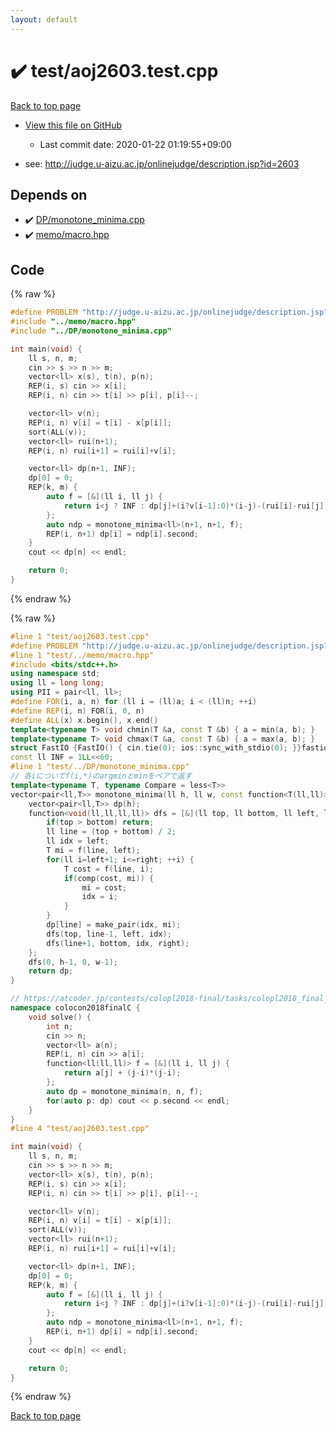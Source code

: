 ```yaml
---
layout: default
---
```


<!-- mathjax config similar to math.stackexchange -->
<script type="text/javascript" async
  src="https://cdnjs.cloudflare.com/ajax/libs/mathjax/2.7.5/MathJax.js?config=TeX-MML-AM_CHTML">
</script>
<script type="text/x-mathjax-config">
  MathJax.Hub.Config({
    TeX: { equationNumbers: { autoNumber: "AMS" }},
    tex2jax: {
      inlineMath: [ ['$','$'] ],
      processEscapes: true
    },
    "HTML-CSS": { matchFontHeight: false },
    displayAlign: "left",
    displayIndent: "2em"
  });
</script>

<script type="text/javascript" src="https://cdnjs.cloudflare.com/ajax/libs/jquery/3.4.1/jquery.min.js"></script>
<script src="https://cdn.jsdelivr.net/npm/jquery-balloon-js@1.1.2/jquery.balloon.min.js" integrity="sha256-ZEYs9VrgAeNuPvs15E39OsyOJaIkXEEt10fzxJ20+2I=" crossorigin="anonymous"></script>
<script type="text/javascript" src="../../assets/js/copy-button.js"></script>
<link rel="stylesheet" href="../../assets/css/copy-button.css" />


# :heavy_check_mark: test/aoj2603.test.cpp

<a href="../../index.html">Back to top page</a>

* <a href="{{ site.github.repository_url }}/blob/master/test/aoj2603.test.cpp">View this file on GitHub</a>
    - Last commit date: 2020-01-22 01:19:55+09:00


* see: <a href="http://judge.u-aizu.ac.jp/onlinejudge/description.jsp?id=2603">http://judge.u-aizu.ac.jp/onlinejudge/description.jsp?id=2603</a>


## Depends on

* :heavy_check_mark: <a href="../../library/DP/monotone_minima.cpp.html">DP/monotone_minima.cpp</a>
* :heavy_check_mark: <a href="../../library/memo/macro.hpp.html">memo/macro.hpp</a>


## Code

<a id="unbundled"></a>
{% raw %}
```cpp
#define PROBLEM "http://judge.u-aizu.ac.jp/onlinejudge/description.jsp?id=2603"
#include "../memo/macro.hpp"
#include "../DP/monotone_minima.cpp"

int main(void) {
    ll s, n, m;
    cin >> s >> n >> m;
    vector<ll> x(s), t(n), p(n);
    REP(i, s) cin >> x[i];
    REP(i, n) cin >> t[i] >> p[i], p[i]--;

    vector<ll> v(n);
    REP(i, n) v[i] = t[i] - x[p[i]];
    sort(ALL(v));
    vector<ll> rui(n+1);
    REP(i, n) rui[i+1] = rui[i]+v[i];

    vector<ll> dp(n+1, INF);
    dp[0] = 0;
    REP(k, m) {
        auto f = [&](ll i, ll j) {
            return i<j ? INF : dp[j]+(i?v[i-1]:0)*(i-j)-(rui[i]-rui[j]);
        };
        auto ndp = monotone_minima<ll>(n+1, n+1, f); 
        REP(i, n+1) dp[i] = ndp[i].second;
    }
    cout << dp[n] << endl;

    return 0;
}
```
{% endraw %}

<a id="bundled"></a>
{% raw %}
```cpp
#line 1 "test/aoj2603.test.cpp"
#define PROBLEM "http://judge.u-aizu.ac.jp/onlinejudge/description.jsp?id=2603"
#line 1 "test/../memo/macro.hpp"
#include <bits/stdc++.h>
using namespace std;
using ll = long long;
using PII = pair<ll, ll>;
#define FOR(i, a, n) for (ll i = (ll)a; i < (ll)n; ++i)
#define REP(i, n) FOR(i, 0, n)
#define ALL(x) x.begin(), x.end()
template<typename T> void chmin(T &a, const T &b) { a = min(a, b); }
template<typename T> void chmax(T &a, const T &b) { a = max(a, b); }
struct FastIO {FastIO() { cin.tie(0); ios::sync_with_stdio(0); }}fastiofastio;
const ll INF = 1LL<<60;
#line 1 "test/../DP/monotone_minima.cpp"
// 各iについてf(i,*)のargminとminをペアで返す
template<typename T, typename Compare = less<T>>
vector<pair<ll,T>> monotone_minima(ll h, ll w, const function<T(ll,ll)> &f, const Compare &comp = Compare()) {
    vector<pair<ll,T>> dp(h);
    function<void(ll,ll,ll,ll)> dfs = [&](ll top, ll bottom, ll left, ll right) {
        if(top > bottom) return;
        ll line = (top + bottom) / 2;
        ll idx = left;
        T mi = f(line, left);
        for(ll i=left+1; i<=right; ++i) {
            T cost = f(line, i);
            if(comp(cost, mi)) {
                mi = cost;
                idx = i;
            }
        }
        dp[line] = make_pair(idx, mi);
        dfs(top, line-1, left, idx);
        dfs(line+1, bottom, idx, right);
    };
    dfs(0, h-1, 0, w-1);
    return dp;
}

// https://atcoder.jp/contests/colopl2018-final/tasks/colopl2018_final_c
namespace colocon2018finalC {
    void solve() {
        int n;
        cin >> n;
        vector<ll> a(n);
        REP(i, n) cin >> a[i];
        function<ll(ll,ll)> f = [&](ll i, ll j) {
            return a[j] + (j-i)*(j-i);
        };
        auto dp = monotone_minima(n, n, f);
        for(auto p: dp) cout << p.second << endl;
    }
}
#line 4 "test/aoj2603.test.cpp"

int main(void) {
    ll s, n, m;
    cin >> s >> n >> m;
    vector<ll> x(s), t(n), p(n);
    REP(i, s) cin >> x[i];
    REP(i, n) cin >> t[i] >> p[i], p[i]--;

    vector<ll> v(n);
    REP(i, n) v[i] = t[i] - x[p[i]];
    sort(ALL(v));
    vector<ll> rui(n+1);
    REP(i, n) rui[i+1] = rui[i]+v[i];

    vector<ll> dp(n+1, INF);
    dp[0] = 0;
    REP(k, m) {
        auto f = [&](ll i, ll j) {
            return i<j ? INF : dp[j]+(i?v[i-1]:0)*(i-j)-(rui[i]-rui[j]);
        };
        auto ndp = monotone_minima<ll>(n+1, n+1, f); 
        REP(i, n+1) dp[i] = ndp[i].second;
    }
    cout << dp[n] << endl;

    return 0;
}

```
{% endraw %}

<a href="../../index.html">Back to top page</a>


